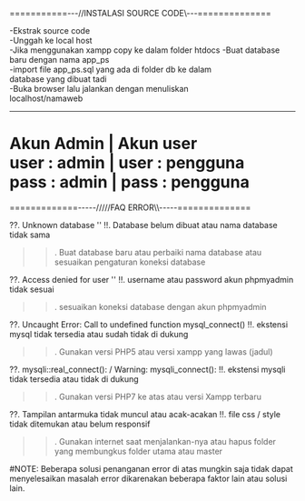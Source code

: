 ===========---//INSTALASI SOURCE CODE\\---==============
							
-Ekstrak source code					
-Unggah ke local host					
-Jika menggunakan xampp copy ke dalam folder htdocs	
-Buat database baru dengan nama app_ps			
-import file app_ps.sql yang ada di folder db ke dalam	
 database yang dibuat tadi				
-Buka browser lalu jalankan dengan menuliskan 		
 localhost/namaweb					
_______________________________________________________
Akun Admin 		  |  Akun user			                    
user	: admin		|  user : pengguna			
pass	: admin		|  pass : pengguna			
========================================================


=============-----/////FAQ ERROR\\\\\-----==============

??. Unknown database ''
!!. Database belum dibuat atau nama database tidak sama
>>. Buat database baru atau perbaiki nama database atau
    sesuaikan pengaturan koneksi database

??. Access denied for user ''
!!. username atau password akun phpmyadmin tidak sesuai
>>. sesuaikan koneksi database dengan akun phpmyadmin

??. Uncaught Error: Call to undefined function mysql_connect()
!!. ekstensi mysql tidak tersedia atau sudah tidak di dukung
>>. Gunakan versi PHP5 atau versi xampp yang lawas (jadul)

??. mysqli::real_connect(): / Warning: mysqli_connect():
!!. ekstensi mysqli tidak tersedia atau tidak di dukung
>>. Gunakan versi PHP7 ke atas atau versi Xampp terbaru

??. Tampilan antarmuka tidak muncul atau acak-acakan
!!. file css / style tidak ditemukan atau belum responsif
>>. Gunakan internet saat menjalankan-nya atau hapus folder
    yang membungkus folder utama atau master


#NOTE:
Beberapa solusi penanganan error di atas mungkin saja tidak
dapat menyelesaikan masalah error dikarenakan beberapa faktor
lain atau solusi lain.
